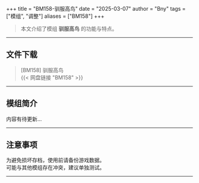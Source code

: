 +++
title = "BM158-驯服高鸟"
date = "2025-03-07"
author = "Bny"
tags = ["模组", "调整"]
aliases = ["BM158"]
+++

> 本文介绍了模组 **驯服高鸟** 的功能与特点。

---

## 文件下载

> [BM158] 驯服高鸟  
{{< 网盘链接 "BM158" >}}  

---

## 模组简介

>  
内容有待更新...  

---

## 注意事项

>  
为避免损坏存档，使用前请备份游戏数据。  
可能与其他模组存在冲突，建议单独测试。  

---

